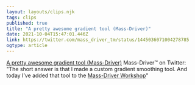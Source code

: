 ```yaml
---
layout: layouts/clips.njk 
tags: clips 
published: true 
title: "A pretty awesome gradient tool (Mass-Driver)" 
date: 2021-10-04T15:47:01.446Z 
link: https://twitter.com/mass_driver_tm/status/1445036071004278785 
ogtype: article 
---
```

[A pretty awesome gradient tool (Mass-Driver)](https://twitter.com/mass_driver_tm/status/1445036071004278785) 
Mass-Driver™ on Twitter: "The short answer is that I made a custom gradient smoothing tool. And today I’ve added that tool to the [Mass-Driver Workshop](https://workshop.mass-driver.com/gradients)"
